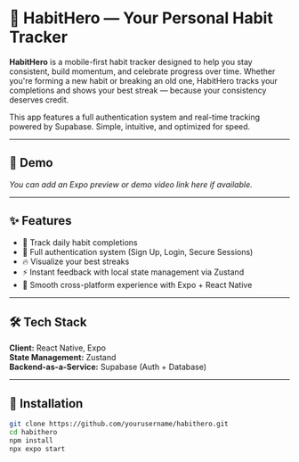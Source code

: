# 🧠 HabitHero — Your Personal Habit Tracker

**HabitHero** is a mobile-first habit tracker designed to help you stay consistent, build momentum, and celebrate progress over time. Whether you're forming a new habit or breaking an old one, HabitHero tracks your completions and shows your best streak — because your consistency deserves credit.

This app features a full authentication system and real-time tracking powered by Supabase. Simple, intuitive, and optimized for speed.

---

## 🚀 Demo

_You can add an Expo preview or demo video link here if available._

---

## ✨ Features

- 📅 Track daily habit completions
- 🔐 Full authentication system (Sign Up, Login, Secure Sessions)
- 🔥 Visualize your best streaks
- ⚡ Instant feedback with local state management via Zustand
- 📱 Smooth cross-platform experience with Expo + React Native

---

## 🛠️ Tech Stack

**Client:** React Native, Expo  
**State Management:** Zustand  
**Backend-as-a-Service:** Supabase (Auth + Database)

---

## 🔧 Installation

```bash
git clone https://github.com/yourusername/habithero.git
cd habithero
npm install
npx expo start
